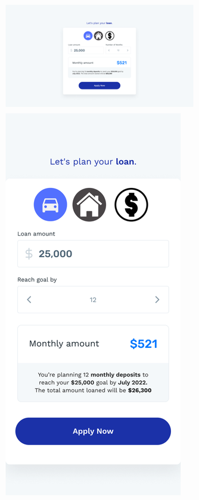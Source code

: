 

![Loan Plan Mockup Desktop](./build/public/Desktop@2x.png)

![Loan Plan Mockup Desktop](./build/public/Mobile.png)

